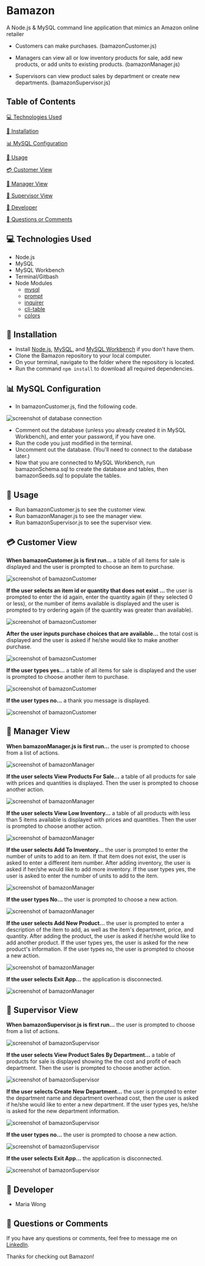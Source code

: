 
# Bamazon

A Node.js & MySQL command line application that mimics an Amazon online retailer

 - Customers can make purchases. (bamazonCustomer.js)

 - Managers can view all or low inventory products for sale, add new products, or add units to existing products. (bamazonManager.js)

 - Supervisors can view product sales by department or create new departments. (bamazonSupervisor.js)

## Table of Contents

[:computer:  Technologies Used](#technologies-used)

[:dvd:  Installation](#installation)

[:bar_chart:  MySQL Configuration](#mysql-configuration)

[:crystal_ball:  Usage](#usage)

[:credit_card:  Customer View](#customer-view)

[:ledger:  Manager View](#manager-view)

[:briefcase:  Supervisor View](#supervisor-view)

[:bust_in_silhouette:  Developer](#developer)

[:email:  Questions or Comments](#questions-or-comments)


## <a name="technologies-used"></a> :computer: Technologies Used 

* Node.js
* MySQL
* MySQL Workbench
* Terminal/Gitbash
* Node Modules
	* [mysql](https://www.npmjs.com/package/mysql) 
	* [prompt](https://www.npmjs.com/package/prompt)
	* [inquirer](https://www.npmjs.com/package/inquirer) 
	* [cli-table](https://www.npmjs.com/package/cli-table) 
	* [colors](https://www.npmjs.com/package/colors) 


## <a name="installation"></a> :dvd: Installation 

* Install [Node.js](https://nodejs.org/en/download/), [MySQL](https://www.mysql.com/downloads/), and [MySQL Workbench](https://dev.mysql.com/downloads/workbench/) if you don't have them.
* Clone the Bamazon repository to your local computer.
* On your terminal, navigate to the folder where the repository is located.
* Run the command `npm install` to download all required dependencies.

## <a name="mysql-configuration"></a> :bar_chart: MySQL Configuration 

* In bamazonCustomer.js, find the following code. 

![screenshot of database connection](/screenshots/Database_Connection.png)

* Comment out the database (unless you already created it in MySQL Workbench), and enter your password, if you have one.
* Run the code you just modified in the terminal. 
* Uncomment out the database. (You'll need to connect to the database later.)
* Now that you are connected to MySQL Workbench, run bamazonSchema.sql to create the database and tables, then bamazonSeeds.sql to populate the tables.

## <a name="usage"></a> :crystal_ball: Usage 

* Run bamazonCustomer.js to see the customer view.
* Run bamazonManager.js to see the manager view.
* Run bamazonSupervisor.js to see the supervisor view.


## <a name="customer-view"></a> :credit_card: Customer View 


**When bamazonCustomer.js is first run...**
a table of all items for sale is displayed and the user is prompted to choose an item to purchase.

![screenshot of bamazonCustomer](/screenshots/Welcome_to_Bamazon.png)


**If the user selects an item id or quantity that does not exist ...**
the user is prompted to enter the id again, enter the quantity again (if they selected 0 or less), or the number of items available is displayed and the user is prompted to try ordering again (if the quantity was greater than available).

![screenshot of bamazonCustomer](/screenshots/Too_Much_Too_Little.png)


**After the user inputs purchase choices that are available...**
the total cost is displayed and the user is asked if he/she would like to make another purchase.

![screenshot of bamazonCustomer](/screenshots/Purchase_Item.png)


**If the user types yes...**
a table of all items for sale is displayed and the user is prompted to choose another item to purchase.

![screenshot of bamazonCustomer](/screenshots/Return_To_Items.png)


**If the user types no...**
a thank you message is displayed.

![screenshot of bamazonCustomer](/screenshots/Complete_Order.png)


## <a name="manager-view"></a> :ledger: Manager View 


**When bamazonManager.js is first run...**
the user is prompted to choose from a list of actions.

![screenshot of bamazonManager](/screenshots/Manager_Welcome.png)

 
**If the user selects View Products For Sale...**
a table of all products for sale with prices and quantities is displayed. Then the user is prompted to choose another action.

![screenshot of bamazonManager](/screenshots/View_Products_For_Sale.png) 


**If the user selects View Low Inventory...**
a table of all products with less than 5 items available is displayed with prices and quantities. Then the user is prompted to choose another action.

![screenshot of bamazonManager](/screenshots/View_Low_Inventory.png)


**If the user selects Add To Inventory...**
the user is prompted to enter the number of units to add to an item. If that item does not exist, the user is asked to enter a different item number. After adding inventory, the user is asked if her/she would like to add more inventory. If the user types yes, the user is asked to enter the number of units to add to the item. 

![screenshot of bamazonManager](/screenshots/Add_To_Inventory.png)


**If the user types No...**
the user is prompted to choose a new action. 

![screenshot of bamazonManager](/screenshots/Do_Not_Add_Units.png)


**If the user selects Add New Product...**
the user is prompted to enter a description of the item to add, as well as the item's department, price, and quantity. After adding the product, the user is asked if her/she would like to add another product. If the user types yes, the user is asked for the new product's information. If the user types no, the user is prompted to choose a new action.  

![screenshot of bamazonManager](/screenshots/Add_New_Product.png)


**If the user selects Exit App...**
the application is disconnected.

![screenshot of bamazonManager](/screenshots/Exit_App.png)


## <a name="supervisor-view"></a> :briefcase: Supervisor View 

**When bamazonSupervisor.js is first run...**
the user is prompted to choose from a list of actions.

![screenshot of bamazonSupervisor](/screenshots/Supervisor_Welcome.png)


**If the user selects View Product Sales By Department...** 
a table of products for sale is displayed showing the the cost and profit of each department. Then the user is prompted to choose another action. 

![screenshot of bamazonSupervisor](/screenshots/View_Product_Sales.png)


**If the user selects Create New Department...** 
the user is prompted to enter the department name and department overhead cost, then the user is asked if he/she would like to enter a new department. If the user types yes, he/she is asked for the new department information. 

![screenshot of bamazonSupervisor](/screenshots/Create_New_Dept.png)


**If the user types no...**
the user is prompted to choose a new action. 

![screenshot of bamazonSupervisor](/screenshots/No_New_Dept.png)


**If the user selects Exit App...**
the application is disconnected.

![screenshot of bamazonSupervisor](/screenshots/Exit_App2.png)


## <a name="developer"></a> :bust_in_silhouette: Developer

* Maria Wong 


## <a name="questions-or-comments"></a> :email: Questions or Comments 

If you have any questions or comments, feel free to message me on [LinkedIn](https://www.linkedin.com/in/maria-wong/).

Thanks for checking out Bamazon!
